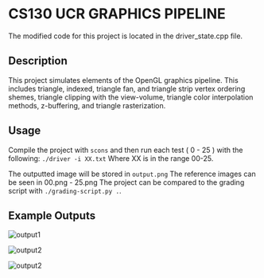 # CS130 UCR GRAPHICS PIPELINE
The modified code for this project is located in the driver_state.cpp file.
## Description

This project simulates elements of the OpenGL graphics pipeline. This includes triangle, indexed, triangle fan, and triangle strip vertex ordering shemes, triangle clipping with the view-volume, triangle color interpolation methods, z-buffering, and triangle rasterization.

## Usage

Compile the project with `scons` and then run each test ( 0 - 25 ) with the following:
`./driver -i XX.txt`
Where XX is in the range 00-25.

The outputted image will be stored in `output.png`
The reference images can be seen in 00.png - 25.png
The project can be compared to the grading script with `./grading-script.py .`.

## Example Outputs
![output1](https://github.com/DishonJordan/Graphics-Pipeline/blob/master/18.png)

![output2](https://github.com/DishonJordan/Graphics-Pipeline/blob/master/23.png)

![output2](https://github.com/DishonJordan/Graphics-Pipeline/blob/master/24.png)
